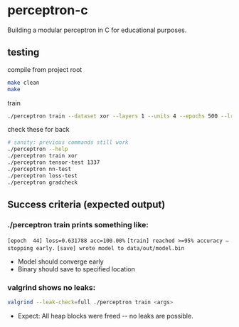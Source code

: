 # perceptron-c
Building a modular perceptron in C for educational purposes.

## testing
compile from project root 
```bash
make clean
make
```
train
```bash
./perceptron train --dataset xor --layers 1 --units 4 --epochs 500 --lr 0.1 --seed 1337 --out data/out/model.bin
```
check these for back
```bash
# sanity: previous commands still work
./perceptron --help
./perceptron train xor
./perceptron tensor-test 1337
./perceptron nn-test
./perceptron loss-test
./perceptron gradcheck
```

## Success criteria (expected output)

### ./perceptron train <args> prints something like:
`[epoch  44] loss=0.631788 acc=100.00%`
`[train] reached >=95% accuracy — stopping early.`
`[save] wrote model to data/out/model.bin`

- Model should converge early
- Binary should save to specified location

### valgrind shows no leaks:
```bash
valgrind --leak-check=full ./perceptron train <args>
```

- Expect: All heap blocks were freed -- no leaks are possible.